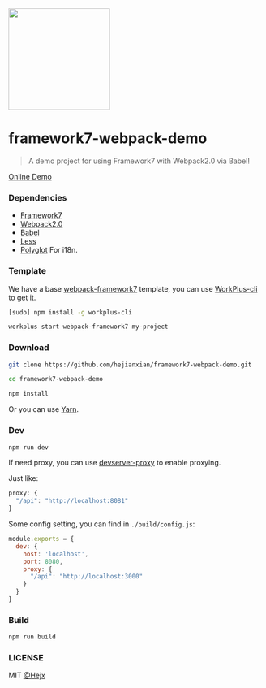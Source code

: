 <img src="https://dn-cnode.qbox.me/FggySaifXShKXx-Rp9c5gxh6Gox0" width="200">

# framework7-webpack-demo

> A demo project for using Framework7 with Webpack2.0 via Babel!

[Online Demo](https://hejx.herokuapp.com/f7/)

### Dependencies

* [Framework7](http://framework7.io/)
* [Webpack2.0](https://webpack.js.org/)
* [Babel](https://babeljs.io/)
* [Less](https://github.com/less/less.js)
* [Polyglot](https://github.com/airbnb/polyglot.js) For i18n.


### Template

We have a base [webpack-framework7](https://github.com/workplus-templates/webpack-framework7) template, you can use [WorkPlus-cli](https://github.com/WorkPlusFE/WorkPlus-cli) to get it.

```bash
[sudo] npm install -g workplus-cli

workplus start webpack-framework7 my-project
```


### Download

```bash
git clone https://github.com/hejianxian/framework7-webpack-demo.git

cd framework7-webpack-demo

npm install

```

Or you can use [Yarn](https://github.com/yarnpkg/yarn).

### Dev

```bash
npm run dev
```

If need proxy, you can use [devserver-proxy](https://webpack.js.org/configuration/dev-server/#devserver-proxy) to enable proxying.

Just like:

```js
proxy: {
  "/api": "http://localhost:8081"
}
```

Some config setting, you can find in `./build/config.js`:

```js
module.exports = {
  dev: {
    host: 'localhost',
    port: 8080,
    proxy: {
      "/api": "http://localhost:3000"
    }
  }
}
```

### Build

``` bash
npm run build
```

### LICENSE

MIT [@Hejx](https://github.com/hejianxian/)

